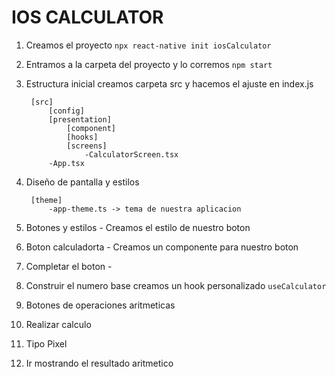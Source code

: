 # IOS CALCULATOR

1. Creamos el proyecto `npx react-native init iosCalculator`

2. Entramos a la carpeta del proyecto y lo corremos `npm start`

3. Estructura inicial creamos carpeta src y hacemos el ajuste en index.js

        [src]
            [config]
            [presentation]
                [component]
                [hooks]
                [screens]
                    -CalculatorScreen.tsx
            -App.tsx

4. Diseño de pantalla y estilos

        [theme]
            -app-theme.ts -> tema de nuestra aplicacion

5. Botones y estilos - Creamos el estilo de nuestro boton

6. Boton calculadorta - Creamos un componente para nuestro boton

7. Completar el boton -

8. Construir el numero base creamos un hook personalizado `useCalculator`

9. Botones de operaciones aritmeticas

10. Realizar calculo

11. Tipo Pixel

12. Ir mostrando el resultado aritmetico
